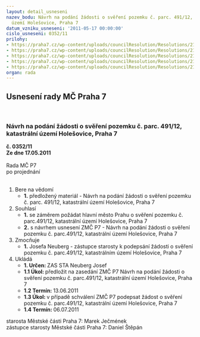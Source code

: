 ```yaml
---
layout: detail_usneseni
nazev_bodu: Návrh na podání žádosti o svěření pozemku č. parc. 491/12, katastrální
  území Holešovice, Praha 7
datum_vzniku_usneseni: '2011-05-17 00:00:00'
cislo_usneseni: 0352/11
prilohy:
- https://praha7.cz/wp-content/uploads/councilResolution/Resolutions/21673/25-11-v%c3%bdpis_z_kn_491.jpg
- https://praha7.cz/wp-content/uploads/councilResolution/Resolutions/21673/25-11-katastr%c3%a1ln%c3%ad_mapa_491.jpg
- https://praha7.cz/wp-content/uploads/councilResolution/Resolutions/21673/25-11-geometrick%c3%bd_pl%c3%a1n_491.jpg
- https://praha7.cz/wp-content/uploads/councilResolution/Resolutions/21673/25-11-%c5%be%c3%a1dost__o__sv%c4%9b%c5%99en%c3%ad1.doc
- https://praha7.cz/wp-content/uploads/councilResolution/Resolutions/21673/25-11-n%c3%a1vrh_sv%c4%9b%c5%99en%c3%ad_pozemku491_zast.doc
organ: rada
---
```

<div id="ucUsn_pList" class="usn">
	<span><h2>Usnesení rady MČ Praha 7 </h2>
<br></span><div class="standBody">
<span><h3>Návrh na podání žádosti o svěření pozemku č. parc. 491/12, katastrální území Holešovice, Praha 7</h3></span><div class="center">
		<strong>č. 0352/11</strong><br>
	</div>
<div class="center">
		<strong>Ze dne 17.05.2011</strong><br><br>
	</div>Rada MČ P7<br> po projednání<br><br><ol>
<li>Bere na vědomí<ul><li>
<strong>1.</strong> předložený materiál - Návrh na podání žádosti o svěření pozemku č. parc. 491/12, katastrální území Holešovice, Praha 7  </li></ul>
</li>
<li>Souhlasí<ul>
<li>
<strong>1.</strong> se záměrem požádat hlavní město Prahu o svěření pozemku č. parc.491/12, katastrální území Holešovice, Praha 7</li>
<li>
<strong>2.</strong> s návrhem usnesení ZMČ P7 - Návrh na podání žádosti o svěření pozemku  č. parc.491/12, katastrální území Holešovice, Praha 7  </li>
</ul>
</li>
<li>Zmocňuje<ul><li>
<strong>1.</strong> Josefa Neuberg - zástupce starosty k podepsání žádosti o svěření  pozemku č. parc.491/12, katastrálním území Holešovice, Praha 7  </li></ul>
</li>
<li>Ukládá<ul>
<li>
<strong>1. Určen: </strong>ZAS STA Neuberg Josef</li>
<li>
<strong>1.1 Úkol: </strong>předložit na zasedání ZMČ P7  Návrh na podání žádosti o svěření pozemku č. parc.491/12, katastrální území Holešovice, Praha 7</li>
<li>
<strong>1.2 Termín: </strong>13.06.2011</li>
<li>
<strong>1.3 Úkol: </strong>v případě schválení ZMČ P7 podepsat žádost o svěření pozemku č. parc.491/12, katastrální území Holešovice, Praha 7</li>
<li>
<strong>1.4 Termín: </strong>06.07.2011</li>
</ul>
</li>
</ol>starosta Městské části Praha 7: Marek Ječmének<br>zástupce starosty Městské části Praha 7: Daniel Štěpán 
</div>
</div>